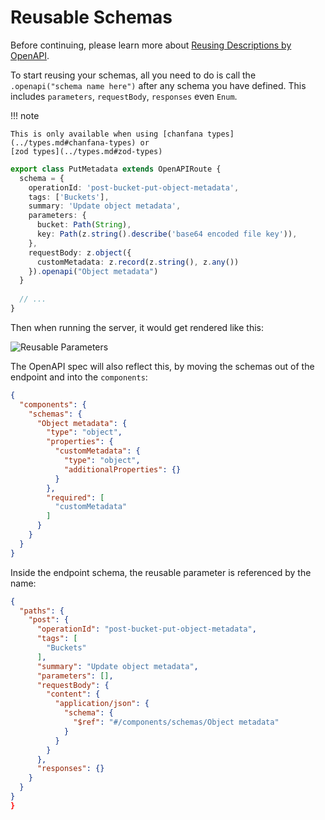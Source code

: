 # Reusable Schemas

Before continuing, please learn more about [Reusing Descriptions by OpenAPI](https://learn.openapis.org/specification/components.html).

To start reusing your schemas, all you need to do is call the `.openapi("schema name here")` after any schema you have
defined. This includes `parameters`, `requestBody`, `responses` even `Enum`.

!!! note

    This is only available when using [chanfana types](../types.md#chanfana-types) or 
    [zod types](../types.md#zod-types)


```ts
export class PutMetadata extends OpenAPIRoute {
  schema = {
    operationId: 'post-bucket-put-object-metadata',
    tags: ['Buckets'],
    summary: 'Update object metadata',
    parameters: {
      bucket: Path(String),
      key: Path(z.string().describe('base64 encoded file key')),
    },
    requestBody: z.object({
      customMetadata: z.record(z.string(), z.any())
    }).openapi("Object metadata")
  }
  
  // ...
}
```

Then when running the server, it would get rendered like this:

![Reusable Parameters](https://raw.githubusercontent.com/cloudflare/chanfana/main/docs/images/reusable-parameters.png)

The OpenAPI spec will also reflect this, by moving the schemas out of the endpoint and into the `components`:

```json
{
  "components": {
    "schemas": {
      "Object metadata": {
        "type": "object",
        "properties": {
          "customMetadata": {
            "type": "object",
            "additionalProperties": {}
          }
        },
        "required": [
          "customMetadata"
        ]
      }
    }
  }
}
```

Inside the endpoint schema, the reusable parameter is referenced by the name:

```json
{
  "paths": {
    "post": {
      "operationId": "post-bucket-put-object-metadata",
      "tags": [
        "Buckets"
      ],
      "summary": "Update object metadata",
      "parameters": [],
      "requestBody": {
        "content": {
          "application/json": {
            "schema": {
              "$ref": "#/components/schemas/Object metadata"
            }
          }
        }
      },
      "responses": {}
    }
  }
}
}

```
